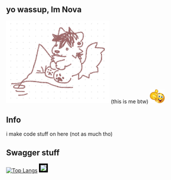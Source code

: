 ## yo wassup, Im Nova 

<img src="https://github.com/isknova/isknova/blob/main/71837398_nDMtGr1y3K9LEEO.jpg" style="width: 20em; max-width: 100%;">
(this is me btw)
<img src="https://github.com/isknova/isknova/blob/main/580b57fcd9996e24bc43c4c4.png" style="width: 40px; max-width: 100%;">

## Info
i make code stuff on here (not as much tho)




## Swagger stuff
[![Top Langs](https://github-readme-stats.vercel.app/api/top-langs/?username=isknova&theme=dark)](https://github.com/anuraghazra/github-readme-stats)
<a href="https://discord.com/users/1151667489873350706"><img style="border: 4px solid #000;" src="https://lanyard.cnrad.dev/api/1151667489873350706" /></a>
